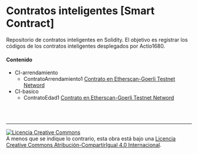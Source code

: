 # Contratos inteligentes [Smart Contract]
Repositorio de contratos inteligentes en Solidity. El objetivo es registrar los códigos de los contratos inteligentes desplegados por Actio1680. 

#### Contenido 

- CI-arrendamiento
  - ContratoArrendamiento1 [Contrato en Etherscan-Goerli Testnet Netword](https://goerli.etherscan.io/address/0x82b0bbb6088aee6f4f433efab1502838262ad6af)
- CI-basico
  - ContratoEdad1 [Contrato en Etherscan-Goerli Testnet Netword](https://goerli.etherscan.io/address/0xc2dd630288b2b65ec8afe506a82b3577bf3c0fbe)


</br>
</br>

---
<a rel="license" href="http://creativecommons.org/licenses/by-sa/4.0/"><img alt="Licencia Creative Commons" style="border-width:A0" src="https://i.creativecommons.org/l/by-sa/4.0/88x31.png" /></a><br /> A menos que se indique lo contrario, esta obra está bajo una <a rel="license" href="http://creativecommons.org/licenses/by-sa/4.0/">Licencia Creative Commons Atribución-CompartirIgual 4.0 Internacional</a>.
